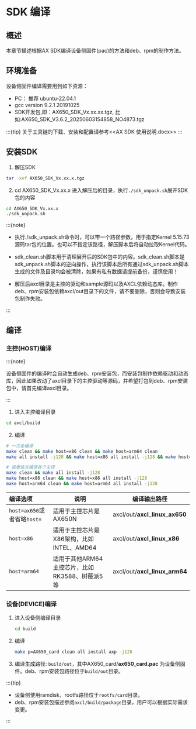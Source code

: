 # SDK 编译

## 概述

本章节描述根据AX SDK编译设备侧固件(pac)的方法和deb、rpm的制作方法。

## 环境准备

设备侧固件编译需要用到如下资源：

- PC： 推荐 ubuntu-22.04.1
- gcc version 9.2.1 20191025
- SDK开发包,即：AX650_SDK_Vx.xx.xx.tgz, 比如:AX650_SDK_V3.6.2_20250603154858_NO4873.tgz

:::{tip}
关于工具链的下载、安装和配置请参考<<AX SDK 使用说明.docx>>
:::



## 安装SDK

1.   解压SDK

   ```bash
   tar -xvf AX650_SDK_Vx.xx.x.tgz
   ```

2.  cd AX650_SDK_Vx.xx.x 进入解压后的目录，执行`./sdk_unpack.sh`展开SDK包的内容

   ```bash
   cd AX650_SDK_Vx.xx.x
   ./sdk_unpack.sh
   ```

   :::{note}

   - 执行./sdk_unpack.sh命令时，可以带一个路径参数，用于指定Kernel 5.15.73源码tar包的位置。也可以不指定该路径，解压脚本后将自动拉取Kernel代码。

   - sdk_clean.sh脚本用于清理展开后的SDK包中的内容。sdk_clean.sh脚本是sdk_unpack.sh脚本的逆向操作，执行该脚本后所有通过sdk_unpack.sh脚本生成的文件及目录均会被清除，如果有私有数据请提前备份，谨慎使用！
   - 解压后axcl目录是主控的驱动和sample源码以及AXCL依赖动态库。制作deb、rpm安装包依赖axcl/out目录下的文件，请不要删除，否则会导致安装包制作失败。

   :::



## 编译

### 主控(HOST)编译

:::{note}

设备侧固件的编译时会自动生成deb、rpm安装包，而安装包制作依赖驱动和动态库，因此如果改动了axcl目录下的主控驱动等源码，并希望打包到deb、rpm安装包中，请首先编译axcl目录。

:::

1.  进入主控编译目录

   ```bash
   cd axcl/build
   ```

2.  编译

   ```bash
   # 一次全编译
   make clean && make host=x86 clean && make host=arm64 clean
   make all install -j128 && make host=x86 all install -j128 && make host=arm64 all install -j128

   # 或者依次编译各个主控
   make clean && make all install -j128
   make host=x86 clean && make host=x86 all install -j128
   make host=arm64 clean && make host=arm64 all install -j128
   ```

| 编译选项                    | 说明                                           | 编译输出路径                  |
| :-------------------------- | ---------------------------------------------- | ----------------------------- |
| `host=ax650`或者省略`host=` | 适用于主控芯片是AX650N                         | axcl/out/**axcl_linux_ax650** |
| `host=x86`                  | 适用于主控芯片是X86架构，比如INTEL、AMD64      | axcl/out/**axcl_linux_x86**   |
| `host=arm64`                | 适用于其他ARM64主控芯片，比如RK3588、树莓派5等 | axcl/out/**axcl_linux_arm64** |

### 设备(DEVICE)编译

1. 进入设备侧编译目录

   ```bash
   cd build
   ```

2. 编译

   ```bash
   make p=AX650_card clean all install axp -j128
   ```

3. 编译生成路径: `build/out`，其中AX650_card/**ax650_card.pac** 为设备侧固件。deb、rpm安装包路径位于`build/out`目录。



:::{tip}

- 设备侧使用ramdisk，rootfs路径位于`rootfs/card`目录。
- deb、rpm安装包描述参阅`axcl/build/package`目录，用户可以根据实际需求变更。

:::
